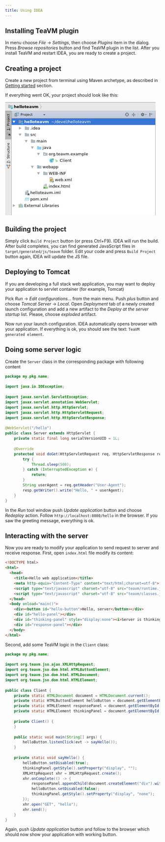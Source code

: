 ```yaml
---
title: Using IDEA
---
```



Installing TeaVM plugin
-----------------------

In menu choose *File* -> *Settings*, then choose *Plugins* item in the dialog.
Press *Browse repositories* button and find TeaVM plugin in the list.
After you install TeaVM and restart IDEA, you are ready to create a project.


Creating a project
------------------

Create a new project from terminal using Maven archetype, as described in [Getting started](/docs/getting-started.html) section.

If everything went OK, your project should look like this:

![A newly created project](project-explorer.png)


Building the project
--------------------

Simply click `Build Project` button (or press Ctrl+F9).
IDEA will run the build.
After build completes, you can find generated JavaScript files in `target/generated/js/teavm` folder.
Edit your code and press `Build Project` button again, IDEA will update the JS file.


Deploying to Tomcat
-------------------

If you are developing a full stack web application, you may want to deploy your application to servlet container (for example, Tomcat)

Pick *Run* -> *Edit configurations...* from the main menu.
Push *plus* button and choose *Tomcat Server* -> *Local*.
Open *Deployment* tab of a newly created launch configuration and add a new artifact
to the *Deploy at the server startup* list.
Please, choose *exploded* artifact.

Now run your launch configuration.
IDEA automatically opens browser with your application.
If everything is ok, you should see the text: `TeaVM generated element`.


Doing some server logic
-----------------------

Create the `Server` class in the corresponding package with following content

```java
package my.pkg.name;

import java.io.IOException;

import javax.servlet.ServletException;
import javax.servlet.annotation.WebServlet;
import javax.servlet.http.HttpServlet;
import javax.servlet.http.HttpServletRequest;
import javax.servlet.http.HttpServletResponse;

@WebServlet("/hello")
public class Server extends HttpServlet {
    private static final long serialVersionUID = 1L;

    @Override
    protected void doGet(HttpServletRequest req, HttpServletResponse resp) throws ServletException, IOException {
        try {
            Thread.sleep(500);
        } catch (InterruptedException e) {
            return;
        }
        String userAgent = req.getHeader("User-Agent");
        resp.getWriter().write("Hello, " + userAgent);
    }
}
```

In the *Run* tool window push *Update application* button and choose 
*Redeploy* action.
Follow `http://localhost:8080/hello` in the browser.
If you saw the greeting message, everything is ok.


Interacting with the server
---------------------------

Now you are ready to modify your application to send request to server and receive response.
First, open `index.html` file modify its content:

```html
<!DOCTYPE html>
<html>
  <head>
    <title>Hello web application</title>
    <meta http-equiv="Content-Type" content="text/html;charset=utf-8">
    <script type="text/javascript" charset="utf-8" src="teavm/runtime.js"></script>
    <script type="text/javascript" charset="utf-8" src="teavm/classes.js"></script>
  </head>
  <body onload="main()">
    <div><button id="hello-button">Hello, server</button></div>
    <div id="hello-panel"></div>
    <div id="thinking-panel" style="display:none"><i>Server is thinking...</i></div>
    <div id="response-panel"></div>
  </body>
</html>
```

Second, add some TeaVM logic in the `Client` class:

```java
package my.pkg.name;

import org.teavm.jso.ajax.XMLHttpRequest;
import org.teavm.jso.dom.html.HTMLButtonElement;
import org.teavm.jso.dom.html.HTMLDocument;
import org.teavm.jso.dom.html.HTMLElement;

public class Client {
    private static HTMLDocument document = HTMLDocument.current();
    private static HTMLButtonElement helloButton = document.getElementById("hello-button").cast();
    private static HTMLElement responsePanel = document.getElementById("response-panel");
    private static HTMLElement thinkingPanel = document.getElementById("thinking-panel");

    private Client() {
    }

    public static void main(String[] args) {
        helloButton.listenClick(evt -> sayHello());
    }

    private static void sayHello() {
        helloButton.setDisabled(true);
        thinkingPanel.getStyle().setProperty("display", "");
        XMLHttpRequest xhr = XMLHttpRequest.create();
        xhr.onComplete(() -> {
            responsePanel.appendChild(document.createElement("div").withText(xhr.getResponseText()));
            helloButton.setDisabled(false);
            thinkingPanel.getStyle().setProperty("display", "none");
        });
        xhr.open("GET", "hello");
        xhr.send();
    }
}
```

Again, push *Update application* button and follow to the browser which should now
show your application with working button.